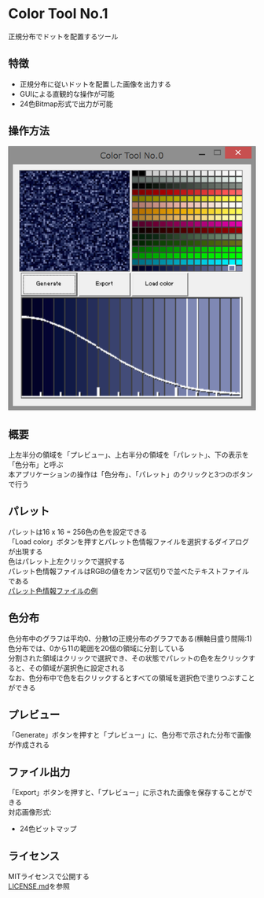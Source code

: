 ﻿Color Tool No.1
====
正規分布でドットを配置するツール

特徴
----

 * 正規分布に従いドットを配置した画像を出力する
 * GUIによる直観的な操作が可能
 * 24色Bitmap形式で出力が可能

操作方法
----
<img src="./doc/screenshot.png" title="screen_shot"><br>

概要
------
上左半分の領域を「プレビュー」、上右半分の領域を「パレット」、下の表示を「色分布」と呼ぶ<br>
本アプリケーションの操作は「色分布」、「パレット」のクリックと3つのボタンで行う

パレット
------
パレットは16 x 16 = 256色の色を設定できる<br>
「Load color」ボタンを押すとパレット色情報ファイルを選択するダイアログが出現する<br>
色はパレット上左クリックで選択する<br>
パレット色情報ファイルはRGBの値をカンマ区切りで並べたテキストファイルである<br>
[パレット色情報ファイルの例](./sample/color.txt)<br>

色分布
------
色分布中のグラフは平均0、分散1の正規分布のグラフである(横軸目盛り間隔:1)<br>
色分布では、0から11の範囲を20個の領域に分割している<br>
分割された領域はクリックで選択でき、その状態でパレットの色を左クリックすると、その領域が選択色に設定される<br>
なお、色分布中で色を右クリックするとすべての領域を選択色で塗りつぶすことができる<br>

プレビュー
------
「Generate」ボタンを押すと「プレビュー」に、色分布で示された分布で画像が作成される<br>

ファイル出力
------
「Export」ボタンを押すと、「プレビュー」に示された画像を保存することができる<br>
対応画像形式:<br>
 * 24色ビットマップ

ライセンス
----
MITライセンスで公開する<br>
[LICENSE.md](LICENSE.md)を参照<br>
